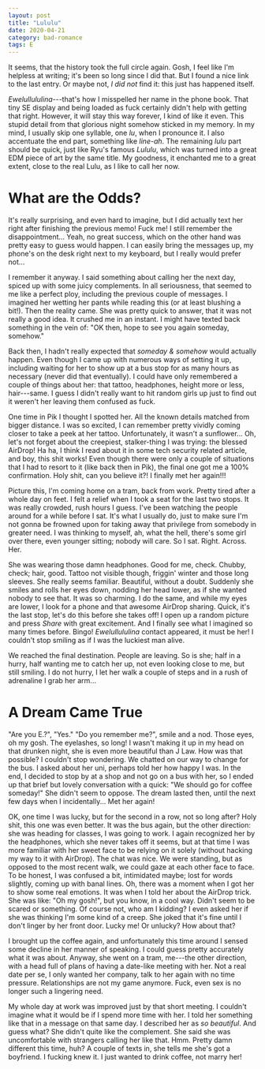 ```yaml
---
layout: post
title: "Lululu"
date: 2020-04-21
category: bad-romance
tags: E
---
```

It seems, that the history took the full circle again. Gosh, I feel like I'm helpless at writing; it's been so long since I did that. But I found a nice link to the last entry. Or maybe not, _I did not_ find it: this just has happened itself.

_Ewelullululina_---that's how I misspelled her name in the phone book. That tiny SE display and being loaded as fuck certainly didn't help with getting that right. However, it will stay this way forever, I kind of like it even. This stupid detail from that glorious night somehow sticked in my memory. In my mind, I usually skip one syllable, one _lu_, when I pronounce it. I also accentuate the end part, something like _line-ah_. The remaining _lulu_ part should be quick, just like Ryu's famous _Lululu_, which was turned into a great EDM piece of art by the same title. My goodness, it enchanted me to a great extent, close to the real Lulu, as I like to call her now.


What are the Odds?
==================

It's really surprising, and even hard to imagine, but I did actually text her right after finishing the previous memo! Fuck me! I still remember the disappointment... Yeah, no great success, which on the other hand was pretty easy to guess would happen. I can easily bring the messages up, my phone's on the desk right next to my keyboard, but I really would prefer not...

I remember it anyway. I said something about calling her the next day, spiced up with some juicy complements. In all seriousness, that seemed to me like a perfect ploy, including the previous couple of messages. I imagined her wetting her pants while reading this (or at least blushing a bit!). Then the reality came. She was pretty quick to answer, that it was not really a good idea. It crushed me in an instant. I might have texted back something in the vein of: "OK then, hope to see you again someday, somehow."

Back then, I hadn't really expected that _someday & somehow_ would actually happen. Even though I came up with numerous ways of setting it up, including waiting for her to show up at a bus stop for as many hours as necessary (never did that eventually). I could have only remembered a couple of things about her: that tattoo, headphones, height more or less, hair---same. I guess I didn't really want to hit random girls up just to find out it weren't her leaving them confused as fuck.

One time in Pik I thought I spotted her. All the known details matched from bigger distance. I was so excited, I can remember pretty vividly coming closer to take a peek at her tattoo. Unfortunately, it wasn't a sunflower... Oh, let's not forget about the creepiest, stalker-thing I was trying: the blessed AirDrop! Ha ha, I think I read about it in some tech security related article, and boy, this shit works! Even though there were only a couple of situations that I had to resort to it (like back then in Pik), the final one got me a 100% confirmation. Holy shit, can you believe it?! I finally met her again!!!

Picture this, I'm coming home on a tram, back from work. Pretty tired after a whole day on feet. I felt a relief when I took a seat for the last two stops. It was really crowded, rush hours I guess. I've been watching the people around for a while before I sat. It's what I usually do, just to make sure I'm not gonna be frowned upon for taking away that privilege from somebody in greater need. I was thinking to myself, ah, what the hell, there's some girl over there, even younger sitting; nobody will care. So I sat. Right. Across. Her.

She was wearing those damn headphones. Good for me, check. Chubby, check; hair, good. Tattoo not visible though, friggin' winter and those long sleeves. She really seems familiar. Beautiful, without a doubt. Suddenly she smiles and rolls her eyes down, nodding her head lower, as if she wanted nobody to see that. It was so charming. I do the same, and while my eyes are lower, I look for a phone and that awesome AirDrop sharing. Quick, it's the last stop, let's do this before she takes off! I open up a random picture and press _Share_ with great excitement. And I finally see what I imagined so many times before. Bingo! _Ewelullululina_ contact appeared, it must be her! I couldn't stop smiling as if I was the luckiest man alive.

We reached the final destination. People are leaving. So is she; half in a hurry, half wanting me to catch her up, not even looking close to me, but still smiling. I do not hurry, I let her walk a couple of steps and in a rush of adrenaline I grab her arm...


A Dream Came True
=================

"Are you E.?", "Yes." "Do you remember me?", smile and a nod. Those eyes, oh my gosh. The eyelashes, so long! I wasn't making it up in my head on that drunken night, she is even more beautiful than J Law. How was that possible? I couldn't stop wondering. We chatted on our way to change for the bus. I asked about her uni, perhaps told her how happy I was. In the end, I decided to stop by at a shop and not go on a bus with her, so I ended up that brief but lovely conversation with a quick: "We should go for coffee someday!" She didn't seem to oppose. The dream lasted then, until the next few days when I incidentally... Met her again!

OK, one time I was lucky, but for the second in a row, not so long after? Holy shit, this one was even better. It was the bus again, but the other direction: she was heading for classes, I was going to work. I again recognized her by the headphones, which she never takes off it seems, but at that time I was more familiar with her sweet face to be relying on it solely (without hacking my way to it with AirDrop). The chat was nice. We were standing, but as opposed to the most recent walk, we could gaze at each other face to face. To be honest, I was confused a bit, intimidated maybe; lost for words slightly, coming up with banal lines. Oh, there was a moment when I got her to show some real emotions. It was when I told her about the AirDrop trick. She was like: "Oh my gosh!", but you know, in a cool way. Didn't seem to be scared or something. Of course not, who am I kidding? I even asked her if she was thinking I'm some kind of a creep. She joked that it's fine until I don't linger by her front door. Lucky me! Or unlucky? How about that?

I brought up the coffee again, and unfortunately this time around I sensed some decline in her manner of speaking. I could guess pretty accurately what it was about. Anyway, she went on a tram, me---the other direction, with a head full of plans of having a date-like meeting with her. Not a real date per se, I only wanted her company, talk to her again with no time pressure. Relationships are not my game anymore. Fuck, even sex is no longer such a lingering need.

My whole day at work was improved just by that short meeting. I couldn't imagine what it would be if I spend more time with her. I told her something like that in a message on that same day. I described her as _so beautiful_. And guess what? She didn't quite like the complement. She said she was uncomfortable with strangers calling her like that. Hmm. Pretty damn different this time, huh? A couple of texts in, she tells me she's got a boyfriend. I fucking knew it. I just wanted to drink coffee, not marry her!
